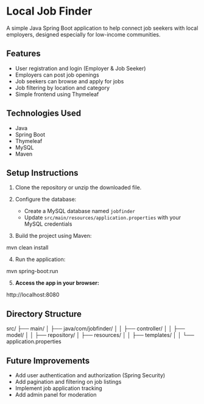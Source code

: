 
# Local Job Finder

A simple Java Spring Boot application to help connect job seekers with local employers, designed especially for low-income communities.

## Features
- User registration and login (Employer & Job Seeker)
- Employers can post job openings
- Job seekers can browse and apply for jobs
- Job filtering by location and category
- Simple frontend using Thymeleaf

## Technologies Used
- Java
- Spring Boot
- Thymeleaf
- MySQL
- Maven

## Setup Instructions

1. Clone the repository or unzip the downloaded file.

2. Configure the database:
   - Create a MySQL database named `jobfinder`
   - Update `src/main/resources/application.properties` with your MySQL credentials

3. Build the project using Maven:

mvn clean install

4. Run the application:

mvn spring-boot:run

5. **Access the app in your browser:**

http://localhost:8080

## Directory Structure

src/ ├── main/ │   ├── java/com/jobfinder/ │   │   ├── controller/ │   │   ├── model/ │   │   ├── repository/ │   ├── resources/ │   │   ├── templates/ │   │   └── application.properties

## Future Improvements
- Add user authentication and authorization (Spring Security)
- Add pagination and filtering on job listings
- Implement job application tracking
- Add admin panel for moderation



